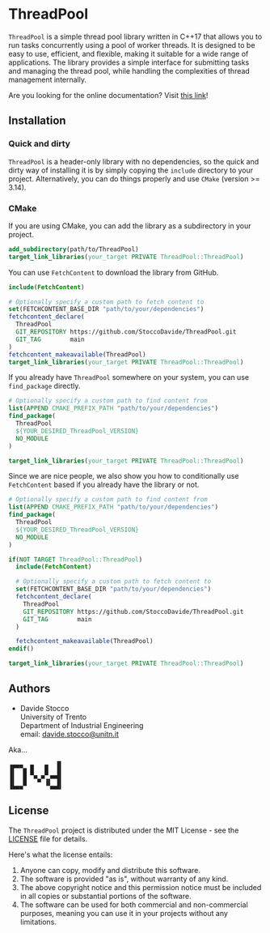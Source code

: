 # ThreadPool

`ThreadPool` is a simple thread pool library written in C++17 that allows you to run tasks concurrently using a pool of worker threads. It is designed to be easy to use, efficient, and flexible, making it suitable for a wide range of applications. The library provides a simple interface for submitting tasks and managing the thread pool, while handling the complexities of thread management internally.

Are you looking for the online documentation? Visit [this link](https://stoccodavide.github.io/ThreadPool/)!

## Installation

### Quick and dirty

`ThreadPool` is a header-only library with no dependencies, so the quick and dirty way of installing it is by simply copying the `include` directory to your project. Alternatively, you can do things properly and use `CMake` (version >= 3.14).

### CMake

If you are using CMake, you can add the library as a subdirectory in your project.

```cmake
add_subdirectory(path/to/ThreadPool)
target_link_libraries(your_target PRIVATE ThreadPool::ThreadPool)
```

You can use `FetchContent` to download the library from GitHub.

```cmake
include(FetchContent)

# Optionally specify a custom path to fetch content to
set(FETCHCONTENT_BASE_DIR "path/to/your/dependencies")
fetchcontent_declare(
  ThreadPool
  GIT_REPOSITORY https://github.com/StoccoDavide/ThreadPool.git
  GIT_TAG        main
)
fetchcontent_makeavailable(ThreadPool)
target_link_libraries(your_target PRIVATE ThreadPool::ThreadPool)
```

If you already have `ThreadPool` somewhere on your system, you can use `find_package` directly.

```cmake
# Optionally specify a custom path to find content from
list(APPEND CMAKE_PREFIX_PATH "path/to/your/dependencies")
find_package(
  ThreadPool
  ${YOUR_DESIRED_ThreadPool_VERSION}
  NO_MODULE
)

target_link_libraries(your_target PRIVATE ThreadPool::ThreadPool)
```

Since we are nice people, we also show you how to conditionally use `FetchContent` based if you already have the library or not.

```cmake
# Optionally specify a custom path to find content from
list(APPEND CMAKE_PREFIX_PATH "path/to/your/dependencies")
find_package(
  ThreadPool
  ${YOUR_DESIRED_ThreadPool_VERSION}
  NO_MODULE
)

if(NOT TARGET ThreadPool::ThreadPool)
  include(FetchContent)

  # Optionally specify a custom path to fetch content to
  set(FETCHCONTENT_BASE_DIR "path/to/your/dependencies")
  fetchcontent_declare(
    ThreadPool
    GIT_REPOSITORY https://github.com/StoccoDavide/ThreadPool.git
    GIT_TAG        main
  )

  fetchcontent_makeavailable(ThreadPool)
endif()

target_link_libraries(your_target PRIVATE ThreadPool::ThreadPool)
```

## Authors

- Davide Stocco <br>
  University of Trento <br>
  Department of Industrial Engineering <br>
  email: davide.stocco@unitn.it

Aka...

```
▗▄▄▄  ▄   ▄  ▐▌
▐▌  █ █   █  ▐▌
▐▌  █  ▀▄▀▗▞▀▜▌
▐▙▄▄▀     ▝▚▄▟▌

```

## License

The `ThreadPool` project is distributed under the MIT License - see the [LICENSE](https://StoccoDavide.github.io/ThreadPool/LICENSE) file for details.

Here's what the license entails:

1. Anyone can copy, modify and distribute this software.
2. The software is provided "as is", without warranty of any kind.
3. The above copyright notice and this permission notice must be included in all copies or substantial portions of the software.
4. The software can be used for both commercial and non-commercial purposes, meaning you can use it in your projects without any limitations.
